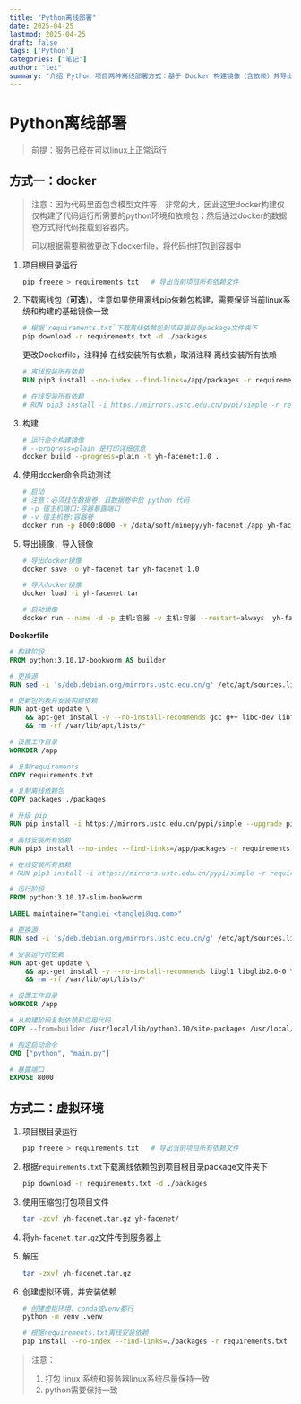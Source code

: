 ```yaml
---
title: "Python离线部署"
date: 2025-04-25
lastmod: 2025-04-25
draft: false
tags: ['Python']
categories: ["笔记"]
author: "lei"
summary: "介绍 Python 项目两种离线部署方式：基于 Docker 构建镜像（含依赖）并导出导入，以及通过虚拟环境和离线包安装依赖，适用于无网络环境。"
---
```


# Python离线部署


> 前提：服务已经在可以linux上正常运行

## 方式一：docker

> 注意：因为代码里面包含模型文件等，非常的大，因此这里docker构建仅仅构建了代码运行所需要的python环境和依赖包；然后通过docker的数据卷方式将代码挂载到容器内。
>
> 可以根据需要稍微更改下dockerfile，将代码也打包到容器中

1. 项目根目录运行

   ```bash
   pip freeze > requirements.txt   # 导出当前项目所有依赖文件
   ```

2. 下载离线包（**可选**），注意如果使用离线pip依赖包构建，需要保证当前linux系统和构建的基础镜像一致

   ```bash
   # 根据`requirements.txt`下载离线依赖包到项目根目录package文件夹下
   pip download -r requirements.txt -d ./packages
   ```

   更改Dockerfile，注释掉 在线安装所有依赖，取消注释 离线安装所有依赖

   ```dockerfile
   # 离线安装所有依赖
   RUN pip3 install --no-index --find-links=/app/packages -r requirements.txt
   
   # 在线安装所有依赖
   # RUN pip3 install -i https://mirrors.ustc.edu.cn/pypi/simple -r requirements.txt
   ```

3. 构建

   ```bash
   # 运行命令构建镜像
   # --progress=plain 是打印详细信息
   docker build --progress=plain -t yh-facenet:1.0 .
   ```

4. 使用docker命令启动测试

   ```bash
   # 启动
   # 注意：必须挂在数据卷，且数据卷中放 python 代码
   # -p 宿主机端口:容器暴露端口
   # -v 宿主机卷:容器卷
   docker run -p 8000:8000 -v /data/soft/minepy/yh-facenet:/app yh-facenet:1.0
   ```

5. 导出镜像，导入镜像

   ```bash
   # 导出docker镜像
   docker save -o yh-facenet.tar yh-facenet:1.0
   
   # 导入docker镜像
   docker load -i yh-facenet.tar
   
   # 启动镜像
   docker run --name -d -p 主机:容器 -v 主机:容器 --restart=always  yh-facenet:1.0
   ```

**Dockerfile**

```dockerfile
# 构建阶段
FROM python:3.10.17-bookworm AS builder

# 更换源
RUN sed -i 's/deb.debian.org/mirrors.ustc.edu.cn/g' /etc/apt/sources.list.d/debian.sources

# 更新包列表并安装构建依赖
RUN apt-get update \
    && apt-get install -y --no-install-recommends gcc g++ libc-dev libffi-dev libgmp-dev libmpfr-dev libmpc-dev \
    && rm -rf /var/lib/apt/lists/*

# 设置工作目录
WORKDIR /app

# 复制requirements
COPY requirements.txt .

# 复制离线依赖包
COPY packages ./packages

# 升级 pip
RUN pip install -i https://mirrors.ustc.edu.cn/pypi/simple --upgrade pip

# 离线安装所有依赖
RUN pip3 install --no-index --find-links=/app/packages -r requirements.txt

# 在线安装所有依赖
# RUN pip3 install -i https://mirrors.ustc.edu.cn/pypi/simple -r requirements.txt

# 运行阶段
FROM python:3.10.17-slim-bookworm

LABEL maintainer="tanglei <tanglei@qq.com>"

# 更换源
RUN sed -i 's/deb.debian.org/mirrors.ustc.edu.cn/g' /etc/apt/sources.list.d/debian.sources

# 安装运行时依赖
RUN apt-get update \
    && apt-get install -y --no-install-recommends libgl1 libglib2.0-0 \
    && rm -rf /var/lib/apt/lists/*

# 设置工作目录
WORKDIR /app

# 从构建阶段复制依赖和应用代码
COPY --from=builder /usr/local/lib/python3.10/site-packages /usr/local/lib/python3.10/site-packages

# 指定启动命令
CMD ["python", "main.py"]

# 暴露端口
EXPOSE 8000
```

## 方式二：虚拟环境

1. 项目根目录运行

   ```bash
   pip freeze > requirements.txt   # 导出当前项目所有依赖文件
   ```

2. 根据`requirements.txt`下载离线依赖包到项目根目录package文件夹下

   ```bash
   pip download -r requirements.txt -d ./packages
   ```

3. 使用压缩包打包项目文件

   ```bash
   tar -zcvf yh-facenet.tar.gz yh-facenet/
   ```

4. 将`yh-facenet.tar.gz`文件传到服务器上

5. 解压

   ```bash
   tar -zxvf yh-facenet.tar.gz
   ```

6. 创建虚拟环境，并安装依赖

   ```bash
   # 创建虚拟环境，conda或venv都行
   python -m venv .venv
   
   # 根据requirements.txt离线安装依赖
   pip install --no-index --find-links=./packages -r requirements.txt
   ```

> 注意：
>
> 1. 打包 linux 系统和服务器linux系统尽量保持一致
> 2. python需要保持一致